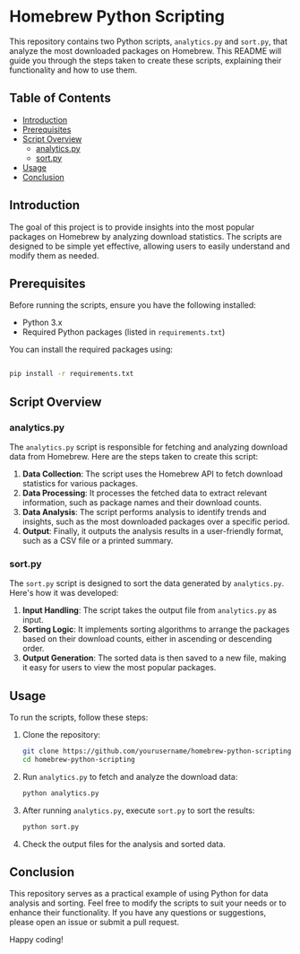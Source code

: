 # Homebrew Python Scripting

This repository contains two Python scripts, `analytics.py` and `sort.py`, that analyze the most downloaded packages on Homebrew. This README will guide you through the steps taken to create these scripts, explaining their functionality and how to use them.

## Table of Contents

- [Introduction](#introduction)
- [Prerequisites](#prerequisites)
- [Script Overview](#script-overview)
  - [analytics.py](#analyticspy)
  - [sort.py](#sortpy)
- [Usage](#usage)
- [Conclusion](#conclusion)

## Introduction

The goal of this project is to provide insights into the most popular packages on Homebrew by analyzing download statistics. The scripts are designed to be simple yet effective, allowing users to easily understand and modify them as needed.

## Prerequisites

Before running the scripts, ensure you have the following installed:

- Python 3.x
- Required Python packages (listed in `requirements.txt`)

You can install the required packages using:

```bash

pip install -r requirements.txt

```

## Script Overview

### analytics.py

The `analytics.py` script is responsible for fetching and analyzing download data from Homebrew. Here are the steps taken to create this script:

1. **Data Collection**: The script uses the Homebrew API to fetch download statistics for various packages.
2. **Data Processing**: It processes the fetched data to extract relevant information, such as package names and their download counts.
3. **Data Analysis**: The script performs analysis to identify trends and insights, such as the most downloaded packages over a specific period.
4. **Output**: Finally, it outputs the analysis results in a user-friendly format, such as a CSV file or a printed summary.

### sort.py

The `sort.py` script is designed to sort the data generated by `analytics.py`. Here's how it was developed:

1. **Input Handling**: The script takes the output file from `analytics.py` as input.
2. **Sorting Logic**: It implements sorting algorithms to arrange the packages based on their download counts, either in ascending or descending order.
3. **Output Generation**: The sorted data is then saved to a new file, making it easy for users to view the most popular packages.

## Usage

To run the scripts, follow these steps:

1. Clone the repository:

   ```bash
   git clone https://github.com/yourusername/homebrew-python-scripting.git
   cd homebrew-python-scripting
   ```

2. Run `analytics.py` to fetch and analyze the download data:

   ```bash
   python analytics.py
   ```

3. After running `analytics.py`, execute `sort.py` to sort the results:

   ```bash
   python sort.py
   ```

4. Check the output files for the analysis and sorted data.

## Conclusion

This repository serves as a practical example of using Python for data analysis and sorting. Feel free to modify the scripts to suit your needs or to enhance their functionality. If you have any questions or suggestions, please open an issue or submit a pull request.

Happy coding!
